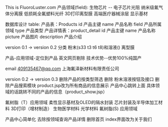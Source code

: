 This is FluoroLuster.com
产品领域(field):
    生物芯片 --
    电子芯片光阻
    纳米级氟气体分离膜
    低损耗全氟塑料光纤
    3D打印离型膜
    高端医疗器械涂层
    显示基材

数据库设计
table:
    产品表：Products
          id 产品主键
          name 产品名称
          field 产品所属领域
          type 产品类型
    产品详情表：product_detail
          id 产品主键
          name 产品名称
          picture 产品图片
          description 产品介绍
          
 version 0.1 -> version 0.2
 分类 
 粉末(s33 t3 t6 t8)和溶液() 离型膜
 
 产品-应用领域-定位到产品
 英文网页剔除
 技术优势--优势100%纯国产 
 
 email
 409135467@qq.com
 上海氟泽新材料有限责任公司


version 0.2 -> version 0.3
删除产品的按类型筛选
删除 粉末溶液按钮及接口 
删除产品搜索模块 
product.jsp改为所有商品的信息展示
产品中心跳转上面
具体领域的话跳转不同的产品的信息（product_show.jsp）

氟树脂（T）应用领域
    柔性显示基材及OLED的隔水封装
    芯片封装及半导体加工材料
    3D打印（增材制造）
    生物医学材料
    光学材料
氟树脂(S) 应用领域
    

产品中心简单化
去除按领域查询产品详情
删除首页 index界面改为关于我们